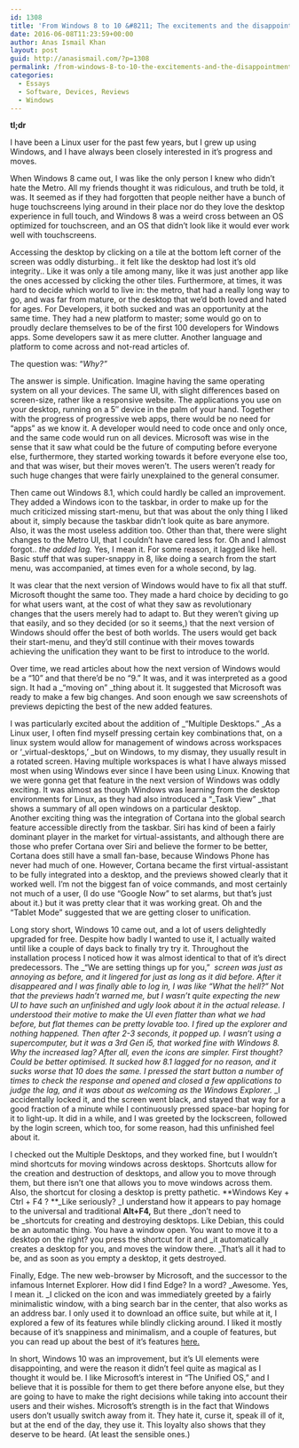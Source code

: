 ```yaml
---
id: 1308
title: 'From Windows 8 to 10 &#8211; The excitements and the disappointments.'
date: 2016-06-08T11:23:59+00:00
author: Anas Ismail Khan
layout: post
guid: http://anasismail.com/?p=1308
permalink: /from-windows-8-to-10-the-excitements-and-the-disappointments
categories:
  - Essays
  - Software, Devices, Reviews
  - Windows
---
```

**tl;dr**

I have been a Linux user for the past few years, but I grew up using Windows, and I have always been closely interested in it&#8217;s progress and moves.

When Windows 8 came out, I was like the only person I knew who didn&#8217;t hate the Metro. All my friends thought it was ridiculous, and truth be told, it was. It seemed as if they had forgotten that people neither have a bunch of huge touchscreens lying around in their place nor do they love the desktop experience in full touch, and Windows 8 was a weird cross between an OS optimized for touchscreen, and an OS that didn&#8217;t look like it would ever work well with touchscreens.

Accessing the desktop by clicking on a tile at the bottom left corner of the screen was oddly disturbing.. it felt like the desktop had lost it&#8217;s old integrity.. Like it was only a tile among many, like it was just another app like the ones accessed by clicking the other tiles. Furthermore, at times, it was hard to decide which world to live in: the metro, that had a really long way to go, and was far from mature, or the desktop that we&#8217;d both loved and hated for ages. For Developers, it both sucked and was an opportunity at the same time. They had a new platform to master; some would go on to proudly declare themselves to be of the first 100 developers for Windows apps. Some developers saw it as mere clutter. Another language and platform to come across and not-read articles of.

The question was: &#8220;_Why?&#8221;_

<!--more-->The answer is simple. Unification. Imagine having the same operating system on all your devices. The same UI, with slight differences based on screen-size, rather like a responsive website. The applications you use on your desktop, running on a 5&#8243; device in the palm of your hand. Together with the progress of progressive web apps, there would be no need for &#8220;apps&#8221; as we know it. A developer would need to code once and only once, and the same code would run on all devices. Microsoft was wise in the sense that it saw what could be the future of computing before everyone else, furthermore, they started working towards it before everyone else too, and that was wiser, but their moves weren&#8217;t. The users weren&#8217;t ready for such huge changes that were fairly unexplained to the general consumer.

Then came out Windows 8.1, which could hardly be called an improvement. They added a Windows icon to the taskbar, in order to make up for the much criticized missing start-menu, but that was about the only thing I liked about it, simply because the taskbar didn&#8217;t look quite as bare anymore. Also, it was the most useless addition too. Other than that, there were slight changes to the Metro UI, that I couldn&#8217;t have cared less for. Oh and I almost forgot.. _the added lag._ Yes, I mean it. For some reason, it lagged like hell. Basic stuff that was super-snappy in 8, like doing a search from the start menu, was accompanied, at times even for a whole second, by lag.

It was clear that the next version of Windows would have to fix all that stuff. Microsoft thought the same too. They made a hard choice by deciding to go for what users want, at the cost of what they saw as revolutionary changes that the users merely had to adapt to. But they weren&#8217;t giving up that easily, and so they decided (or so it seems,) that the next version of Windows should offer the best of both worlds. The users would get back their start-menu, and they&#8217;d still continue with their moves towards achieving the unification they want to be first to introduce to the world.

Over time, we read articles about how the next version of Windows would be a &#8220;10&#8221; and that there&#8217;d be no &#8220;9.&#8221; It was, and it was interpreted as a good sign. It had a _&#8220;moving on&#8221; _thing about it. It suggested that Microsoft was ready to make a few big changes. And soon enough we saw screenshots of previews depicting the best of the new added features.

I was particularly excited about the addition of _&#8220;Multiple Desktops.&#8221; _As a Linux user, I often find myself pressing certain key combinations that, on a linux system would allow for management of windows across workspaces or &#8216;_virtual-desktops,&#8217; _but on Windows, to my dismay, they usually result in a rotated screen. Having multiple workspaces is what I have always missed most when using Windows ever since I have been using Linux. Knowing that we were gonna get that feature in the next version of Windows was oddly exciting. It was almost as though Windows was learning from the desktop environments for Linux, as they had also introduced a &#8220;_Task View&#8221; _that shows a summary of all open windows on a particular desktop.  
Another exciting thing was the integration of Cortana into the global search feature accessible directly from the taskbar. Siri has kind of been a fairly dominant player in the market for virtual-assistants, and although there are those who prefer Cortana over Siri and believe the former to be better, Cortana does still have a small fan-base, because Windows Phone has never had much of one. However, Cortana became the first virtual-assistant to be fully integrated into a desktop, and the previews showed clearly that it worked well. I&#8217;m not the biggest fan of voice commands, and most certainly not much of a user, (I do use &#8220;Google Now&#8221; to set alarms, but that&#8217;s just about it.) but it was pretty clear that it was working great. Oh and the &#8220;Tablet Mode&#8221; suggested that we are getting closer to unification.

Long story short, Windows 10 came out, and a lot of users delightedly upgraded for free. Despite how badly I wanted to use it, I actually waited until like a couple of days back to finally try try it. Throughout the installation process I noticed how it was almost identical to that of it&#8217;s direct predecessors. The _&#8220;We are setting things up for you,&#8221;  _screen was just as annoying as before, and it lingered for just as long as it did before. After it disappeared and I was finally able to log in, I was like &#8220;_What the hell?&#8221;_ Not that the previews hadn&#8217;t warned me, but I wasn&#8217;t quite expecting the new UI to have such an unfinished and ugly look about it in the actual release. I understood their motive to make the UI even flatter than what we had before, but flat themes can be pretty lovable too. I fired up the explorer and nothing happened. Then after 2-3 seconds, it popped up. I wasn&#8217;t using a supercomputer, but it was a 3rd Gen i5, that worked fine with Windows 8. Why the increased lag? After all, even the icons are simpler. First thought? Could be better optimised. It sucked how 8.1 lagged for no reason, and it sucks worse that 10 does the same. I pressed the start button a number of times to check the response and opened and closed a few applications to judge the lag, and it was about as welcoming as the Windows Explorer._ _I accidentally locked it, and the screen went black, and stayed that way for a good fraction of a minute while I continuously pressed space-bar hoping for it to light-up. It did in a while, and I was greeted by the lockscreen, followed by the login screen, which too, for some reason, had this unfinished feel about it.

I checked out the Multiple Desktops, and they worked fine, but I wouldn&#8217;t mind shortcuts for moving windows across desktops. Shortcuts allow for the creation and destruction of desktops, and allow you to move through them, but there isn&#8217;t one that allows you to move windows across them. Also, the shortcut for closing a desktop is pretty pathetic. **Windows Key + Ctrl + F4 ? **_Like seriously? _I understand how it appears to pay homage to the universal and traditional **Alt+F4,** But there _don&#8217;t need to be _shortcuts for creating and destroying desktops. Like Debian, this could be an automatic thing. You have a window open. You want to move it to a desktop on the right? you press the shortcut for it and _it automatically creates a desktop for you, and moves the window there. _That&#8217;s all it had to be, and as soon as you empty a desktop, it gets destroyed.

Finally, Edge. The new web-browser by Microsoft, and the successor to the infamous Internet Explorer. How did I find Edge? In a word? _Awesome. Yes, I mean it. _I clicked on the icon and was immediately greeted by a fairly minimalistic window, with a bing search bar in the center, that also works as an address bar. I only used it to download an office suite, but while at it, I explored a few of its features while blindly clicking around. I liked it mostly because of it&#8217;s snappiness and minimalism, and a couple of features, but you can read up about the best of it&#8217;s features [here.](http://www.makeuseof.com/tag/10-reasons-using-microsoft-edge-now/)

In short, Windows 10 was an improvement, but it&#8217;s UI elements were disappointing, and were the reason it didn&#8217;t feel quite as magical as I thought it would be. I like Microsoft&#8217;s interest in &#8220;The Unified OS,&#8221; and I believe that it is possible for them to get there before anyone else, but they are going to have to make the right decisions while taking into account their users and their wishes. Microsoft&#8217;s strength is in the fact that Windows users don&#8217;t usually switch away from it. They hate it, curse it, speak ill of it, but at the end of the day, they use it. This loyalty also shows that they deserve to be heard. (At least the sensible ones.)